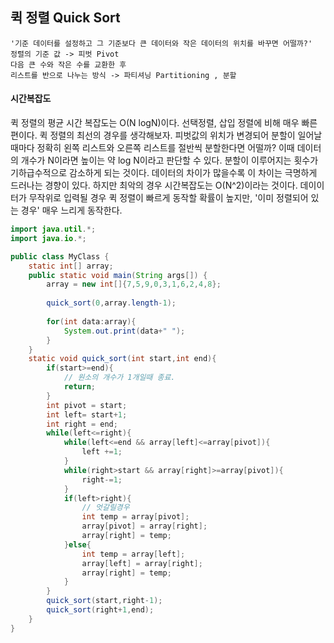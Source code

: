 ## 퀵 정렬 Quick Sort
    '기준 데이터를 설정하고 그 기준보다 큰 데이터와 작은 데이터의 위치를 바꾸면 어떨까?'
    정렬의 기준 값 -> 피벗 Pivot
    다음 큰 수와 작은 수를 교환한 후
    리스트를 반으로 나누는 방식 -> 파티셔닝 Partitioning , 분할
    
#### 시간복잡도
  퀵 정렬의 평균 시간 복잡도는 O(N logN)이다. 선택정렬, 삽입 정렬에 비해 매우 빠른 편이다.
  퀵 정렬의 최선의 경우를 생각해보자. 피벗값의 위치가 변경되어 분할이 일어날 때마다 정확히 왼쪽 리스트와 오른쪽 리스트를 절반씩 분할한다면 어떨까?
  이때 데이터의 개수가 N이라면 높이는 약 log N이라고 판단할 수 있다.
  분할이 이루어지는 횟수가 기하급수적으로 감소하게 되는 것이다.
  데이터의 차이가 많을수록 이 차이는 극명하게 드러나는 경향이 있다.
  하지만 최악의 경우 시간복잡도는 O(N^2)이라는 것이다.
  데이이터가 무작위로 입력될 경우 퀵 정렬이 빠르게 동작할 확률이 높지만, '이미 정렬되어 있는 경우' 매우 느리게 동작한다.
  
    
``` java
import java.util.*;
import java.io.*;

public class MyClass {
    static int[] array;
    public static void main(String args[]) {
        array = new int[]{7,5,9,0,3,1,6,2,4,8};
        
        quick_sort(0,array.length-1);
        
        for(int data:array){
            System.out.print(data+" ");
        }
    }
    static void quick_sort(int start,int end){
        if(start>=end){
            // 원소의 개수가 1개일때 종료.
            return;
        }
        int pivot = start;
        int left= start+1;
        int right = end;
        while(left<=right){
            while(left<=end && array[left]<=array[pivot]){
                left +=1;
            }
            while(right>start && array[right]>=array[pivot]){
                right-=1;
            }
            if(left>right){
                // 엇갈릴경우
                int temp = array[pivot];
                array[pivot] = array[right];
                array[right] = temp;
            }else{
                int temp = array[left];
                array[left] = array[right];
                array[right] = temp;
            }
        }
        quick_sort(start,right-1);
        quick_sort(right+1,end);
    }
}
```
